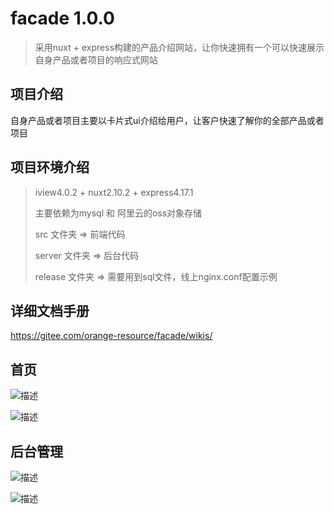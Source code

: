 # facade 1.0.0

> 采用nuxt + express构建的产品介绍网站，让你快速拥有一个可以快速展示自身产品或者项目的响应式网站

## 项目介绍
自身产品或者项目主要以卡片式ui介绍给用户，让客户快速了解你的全部产品或者项目

## 项目环境介绍
> iview4.0.2 + nuxt2.10.2 + express4.17.1
>
> 主要依赖为mysql 和 阿里云的oss对象存储
> 
> src 文件夹 => 前端代码
>
> server 文件夹 => 后台代码
>
> release 文件夹 => 需要用到sql文件，线上nginx.conf配置示例

## 详细文档手册
<https://gitee.com/orange-resource/facade/wikis/>

## 首页
![描述](https://gitee.com/orange-resource/facade/raw/master/release/home1.png)

![描述](https://gitee.com/orange-resource/facade/raw/master/release/home2.png)

## 后台管理
![描述](https://gitee.com/orange-resource/facade/raw/master/release/back_login.png)

![描述](https://gitee.com/orange-resource/facade/raw/master/release/back1.png)
